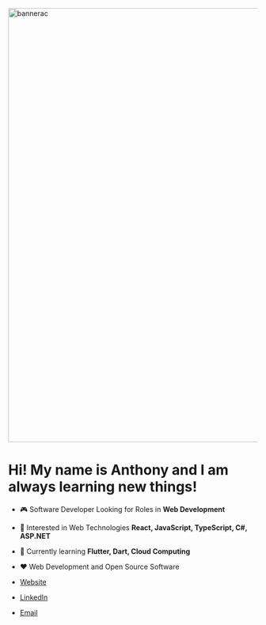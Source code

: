
<img width="878" alt="bannerac" src="https://github.com/AnthonyChablov/AnthonyChablov/assets/86855033/82416889-ad9a-4333-a455-672b91aaed4a">

<h1>Hi! My name is Anthony and I am always learning new things!</h1>

-   :video_game: Software Developer Looking for Roles in **Web Development**
-   :monocle_face: Interested in Web Technologies **React, JavaScript, TypeScript, C#, ASP.NET**
-   :seedling: Currently learning **Flutter, Dart, Cloud Computing**
-   :heart: Web Development and Open Source Software  
 
- [Website](https://www.anthonychablov.com/)
- [LinkedIn](https://www.linkedin.com/in/anthonychablov/)
- [Email](aechablov@gmail.com)
